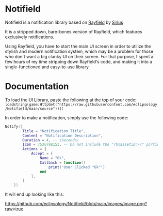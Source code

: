 
# Notifield

Notifield is a notification library based on [Rayfield](https://rayfield.dev) by [Sirius](https://sirius.menu)

It is a stripped down, bare-bones version of Rayfield, which features exclusively notifications.

Using Rayfield, you have to start the main UI screen in order to utilize the stylish and modern notification system, which may be a problem for those who don't want a big clunky UI on their screen. For that purpose, I spent a few hours of my time stripping down Rayfield's code, and making it into a single-functioned and easy-to-use library.

# Documentation
To load the UI Library, paste the following at the top of your code:
`loadstring(game:HttpGet("https://raw.githubusercontent.com/eclipsology/Notifield/main/source"))()`

In order to make a notification, simply use the following code:
```lua
Notify({
        Title = "Notification Title",
        Content = "Notification Description",
        Duration = 4, -- (Seconds)
        Icon = 7536788153, -- Do not include the "rbxassetid://" portion
        Actions = {
            Accept = {
                Name = "Ok",
                Callback = function()
                    print('User Clicked "Ok"')
                end
            },
        }
    })
```

It will end up looking like this:

https://github.com/eclipsology/Notifield/blob/main/images/image.png?raw=true
